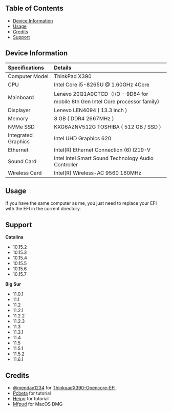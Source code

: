 ## Table of Contents

- [Device Information](#device-information)
- [Usage](#usage)
- [Credits](#credits)
- [Support](#support)


## Device Information
| Specifications | Details |
|:---|:---|
| Computer Model | ThinkPad X390 |
| CPU | Intel Core i5-8265U @ 1.60GHz 4Core |
| Mainboard |  Lenevo 20Q1A0CTCD（I/O - 9D84 for mobile 8th Gen Intel Core processor family）|
| Displayer | Lenevo LEN4094 ( 13.3 inch  ) |
| Memory | 8 GB ( DDR4 2667MHz ) |
| NVMe SSD | KXG6AZNV512G TOSHIBA ( 512 GB / SSD ) |
| Integrated Graphics | Intel UHD Graphics 620 |
| Ethernet |  Intel(R) Ethernet Connection (6) I219-V |
| Sound Card | Intel Intel Smart Sound Technology Audio Controller |
| Wireless Card |  Intel(R) Wireless-AC 9560 160MHz |


## Usage

If you have the same computer as me, you just need to replace your EFI with the EFI in the current directory.

## Support

**Catalina**

- 10.15.2
- 10.15.3
- 10.15.4
- 10.15.5
- 10.15.6
- 10.15.7

**Big Sur**

- 11.0.1
- 11.1
- 11.2
- 11.2.1
- 11.2.2
- 11.2.3
- 11.3
- 11.3.1
- 11.4
- 11.5
- 11.5.1
- 11.5.2
- 11.6.1

## Credits
- [@mendax1234](https://github.com/mendax1234) for [ThinkpadX390-Opencore-EFI](https://github.com/mendax1234/ThinkpadX390-Opencore-EFI)
- [Pcbeta](http://bbs.pcbeta.com/) for tutorial
- [Heipg](https://heipg.cn/) for tutorial
- [Mfpud](https://www.mfpud.com/macos/dmg/) for MacOS DMG
